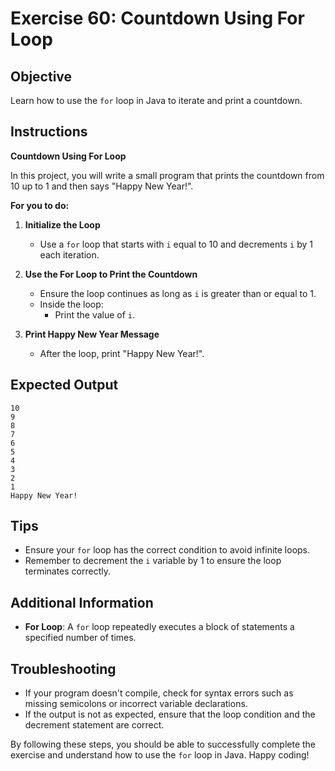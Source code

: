 # Exercise 60: Countdown Using For Loop

## Objective
Learn how to use the `for` loop in Java to iterate and print a countdown.

## Instructions

**Countdown Using For Loop**

In this project, you will write a small program that prints the countdown from 10 up to 1 and then says "Happy New Year!".

**For you to do:**

1. **Initialize the Loop**
    - Use a `for` loop that starts with `i` equal to 10 and decrements `i` by 1 each iteration.

2. **Use the For Loop to Print the Countdown**
    - Ensure the loop continues as long as `i` is greater than or equal to 1.
    - Inside the loop:
        - Print the value of `i`.

3. **Print Happy New Year Message**
    - After the loop, print "Happy New Year!".

## Expected Output
```
10
9
8
7
6
5
4
3
2
1
Happy New Year!
```

## Tips
- Ensure your `for` loop has the correct condition to avoid infinite loops.
- Remember to decrement the `i` variable by 1 to ensure the loop terminates correctly.

## Additional Information
- **For Loop**: A `for` loop repeatedly executes a block of statements a specified number of times.

## Troubleshooting
- If your program doesn't compile, check for syntax errors such as missing semicolons or incorrect variable declarations.
- If the output is not as expected, ensure that the loop condition and the decrement statement are correct.

By following these steps, you should be able to successfully complete the exercise and understand how to use the `for` loop in Java. Happy coding!
